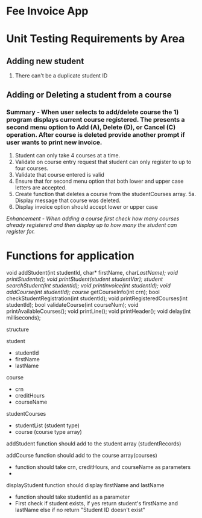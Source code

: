 # Fee Invoice App


# Unit Testing Requirements by Area
## Adding new student
1. There can't be a duplicate student ID
## Adding or Deleting a student from a course
### Summary - When user selects to add/delete course the 1) program displays current course registered. The presents a second menu option to Add (A), Delete (D), or Cancel (C) operation.  After course is deleted provide another prompt if user wants to print new invoice.
1. Student can only take 4 courses at a time.
2. Validate on course entry request that student can only register to up to four courses.
3. Validate that course entered is valid
4. Ensure that for second menu option that both lower and upper case letters are accepted.
5. Create function that deletes a course from the studentCourses array.
5a. Display message that course was deleted.
6. Display invoice option should accept lower or upper case

*Enhancement - When adding a course first check how many courses already registered and then display up to how many the student can register for.*


# Functions for application
void addStudent(int studentId, char* firstName, char*LastName);
void printStudents();
void printStudent(student studentVar);
student searchStudent(int studentId);
void printInvoice(int studentId);
void addCourse(int studentId);
course* getCourseInfo(int crn);
bool checkStudentRegistration(int studentId);
void printRegisteredCourses(int studentId);
bool validateCourse(int courseNum);
void printAvailableCourses();
void printLine();
void printHeader();
void delay(int milliseconds);

structure

student
 - studentId
 - firstName
 - lastName
 
 course
 - crn
 - creditHours
 - courseName
 
 studentCourses
 - studentList (student type)
 - course (course type array)
 
 addStudent function should add to the student array (studentRecords)
 
 addCourse function should add to the course array(courses)
  - function should take crn, creditHours, and courseName as parameters
  - 
 
 displayStudent function should display firstName and lastName
 - function should take studentId as a parameter
 - First check if student exists, if yes return student's firstName and lastName
    else if no return "Student ID doesn't exist"
  


 
